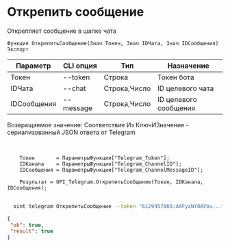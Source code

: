 ﻿---
sidebar_position: 5
---

# Открепить сообщение
 Открепляет сообщение в шапке чата



`Функция ОткрепитьСообщение(Знач Токен, Знач IDЧата, Знач IDСообщения) Экспорт`

  | Параметр | CLI опция | Тип | Назначение |
  |-|-|-|-|
  | Токен | --token | Строка | Токен бота |
  | IDЧата | --chat | Строка,Число | ID целевого чата |
  | IDСообщения | --message | Строка,Число | ID целевого сообщения |

  
  Возвращаемое значение:   Соответствие Из КлючИЗначение - сериализованный JSON ответа от Telegram

<br/>




```bsl title="Пример кода"
    Токен       = ПараметрыФункции["Telegram_Token"];
    IDКанала    = ПараметрыФункции["Telegram_ChannelID"];
    IDСообщения = ПараметрыФункции["Telegram_ChannelMessageID"];

    Результат = OPI_Telegram.ОткрепитьСообщение(Токен, IDКанала, IDСообщения);
```



```sh title="Пример команды CLI"
    
  oint telegram ОткрепитьСообщение --token "6129457865:AAFyzNYOAFbu..." --chat %chat% --message "4951"

```

```json title="Результат"
{
 "ok": true,
 "result": true
}
```
